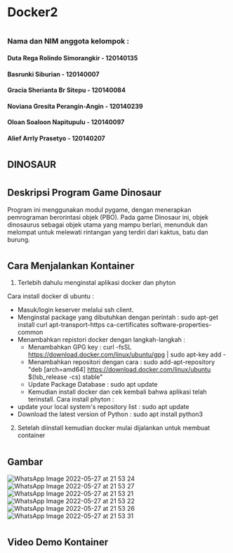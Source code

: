 # Docker2
#
### Nama dan NIM anggota kelompok :
#### Duta Rega Rolindo Simorangkir - 120140135
#### Basrunki Siburian - 120140007 
#### Gracia Sherianta Br Sitepu - 120140084
#### Noviana Gresita Perangin-Angin - 120140239
#### Oloan Soaloon Napitupulu - 120140097
#### Alief Arrly Prasetyo - 120140207
#
## DINOSAUR
#
## Deskripsi Program Game Dinosaur
Program ini menggunakan modul pygame, dengan menerapkan pemrograman berorintasi objek (PBO). Pada game Dinosaur ini, objek dinosaurus sebagai objek utama yang mampu berlari, menunduk dan melompat untuk melewati rintangan yang terdiri dari kaktus, batu dan burung.

#
## Cara Menjalankan Kontainer
1. Terlebih dahulu menginstal aplikasi docker dan phyton

Cara install docker di ubuntu :
* Masuk/login keserver melalui ssh client.
* Menginstal package yang dibutuhkan dengan perintah : sudo apt-get install curl apt-transport-https ca-certificates software-properties-common
* Menambahkan repistori docker dengan langkah-langkah :
   - Menambahkan GPG key : curl -fsSL https://download.docker.com/linux/ubuntu/gpg | sudo apt-key add -
   - Menambahkan repositori dengan cara :
     sudo add-apt-repository "deb [arch=amd64] https://download.docker.com/linux/ubuntu $(lsb_release -cs) stable"
   - Update Package Database : sudo apt update
   - Kemudian install docker dan cek kembali bahwa aplikasi telah terinstall.
Cara install phyton :
* update your local system's repository list : sudo apt update
* Download the latest version of Python : sudo apt install python3

2. Setelah diinstall kemudian docker mulai dijalankan untuk membuat container
   

#
## Gambar
![WhatsApp Image 2022-05-27 at 21 53 24](https://user-images.githubusercontent.com/90511661/170735199-34d5e868-8745-4158-8dd9-0c4cb62f1e1b.jpeg)
![WhatsApp Image 2022-05-27 at 21 53 27](https://user-images.githubusercontent.com/90511661/170735183-46597018-e356-452a-98f6-98b5c50e3bee.jpeg)
![WhatsApp Image 2022-05-27 at 21 53 21](https://user-images.githubusercontent.com/90511661/170735195-02aa6806-1125-4a53-8f2d-3be09440c336.jpeg)
![WhatsApp Image 2022-05-27 at 21 53 22](https://user-images.githubusercontent.com/90511661/170735197-46e126aa-c98b-4255-bff8-44b9b94aea84.jpeg)
![WhatsApp Image 2022-05-27 at 21 53 26](https://user-images.githubusercontent.com/90511661/170735202-41680345-afb1-47a4-9b33-98a066ff0c26.jpeg)
![WhatsApp Image 2022-05-27 at 21 53 31](https://user-images.githubusercontent.com/90511661/170735189-31778536-ab0a-45b4-8259-9bc7841820ad.jpeg)
#
## Video Demo Kontainer
